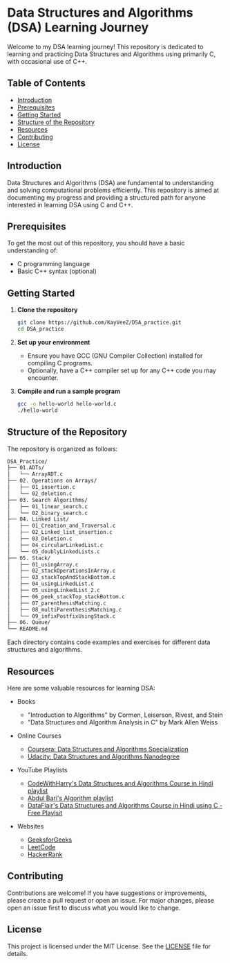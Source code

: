 # Data Structures and Algorithms (DSA) Learning Journey

Welcome to my DSA learning journey! This repository is dedicated to learning and practicing Data Structures and Algorithms using primarily C, with occasional use of C++.

## Table of Contents

- [Introduction](#introduction)
- [Prerequisites](#prerequisites)
- [Getting Started](#getting-started)
- [Structure of the Repository](#structure-of-the-repository)
- [Resources](#resources)
- [Contributing](#contributing)
- [License](#license)

## Introduction

Data Structures and Algorithms (DSA) are fundamental to understanding and solving computational problems efficiently. This repository is aimed at documenting my progress and providing a structured path for anyone interested in learning DSA using C and C++.

## Prerequisites

To get the most out of this repository, you should have a basic understanding of:
- C programming language
- Basic C++ syntax (optional)

## Getting Started

1. **Clone the repository**
   ```sh
   git clone https://github.com/KayVeeZ/DSA_practice.git
   cd DSA_practice
   ```
2. **Set up your environment**

    - Ensure you have GCC (GNU Compiler Collection) installed for compiling C programs.
    - Optionally, have a C++ compiler set up for any C++ code you may encounter.

3. **Compile and run a sample program**

   ```sh
   gcc -o hello-world hello-world.c
   ./hello-world
   ```

## Structure of the Repository
The repository is organized as follows:

```sh
DSA_Practice/
├── 01.ADTs/
│   └── ArrayADT.c  
├── 02. Operations on Arrays/
│   ├── 01_insertion.c
│   └── 02_deletion.c
├── 03. Search Algorithms/
│   ├── 01_linear_search.c
│   └── 02_binary_search.c
├── 04. Linked List/
│   ├── 01_Creation_and_Traversal.c
│   ├── 02_Linked_list_insertion.c
│   ├── 03_Deletion.c
│   ├── 04_circularLinkedList.c
│   └── 05_doublyLinkedLists.c
├── 05. Stack/
│   ├── 01_usingArray.c
│   ├── 02_stackOperationsInArray.c
│   ├── 03_stackTopAndStackBottom.c
│   ├── 04_usingLinkedList.c
│   ├── 05_usingLinkedList_2.c
│   ├── 06_peek_stackTop_stackBottom.c
│   ├── 07_parenthesisMatching.c
│   ├── 08_multiParenthesisMatching.c
│   └── 09_infixPostfixUsingStack.c
├── 06. Queue/
└── README.md
```

Each directory contains code examples and exercises for different data structures and algorithms.

## Resources

Here are some valuable resources for learning DSA:
- Books
   - "Introduction to Algorithms" by Cormen, Leiserson, Rivest, and Stein
   - "Data Structures and Algorithm Analysis in C" by Mark Allen Weiss

- Online Courses
   - [Coursera: Data Structures and Algorithms Specialization](https://www.coursera.org/specializations/data-structures-algorithms)
   - [Udacity: Data Structures and Algorithms Nanodegree](https://www.udacity.com/course/data-structures-and-algorithms-nanodegree--nd256)

- YouTube Playlists
   - [CodeWithHarry's Data Structures and Algorithms Course in Hindi playlist](https://www.youtube.com/playlist?list=PLu0W_9lII9ahIappRPN0MCAgtOu3lQjQi)
   - [Abdul Bari's Algorithm playlist](https://www.youtube.com/playlist?list=PLDN4rrl48XKpZkf03iYFl-O29szjTrs_O)
   - [DataFlair's Data Structures and Algorithms Course in Hindi using C - Free Playlsit](https://www.youtube.com/playlist?list=PLf0LpPWikpPfA_vez2NndnYuQy6WkpTzc)

- Websites
   - [GeeksforGeeks](https://www.geeksforgeeks.org/)
   - [LeetCode](https://leetcode.com/)
   - [HackerRank](https://www.hackerrank.com/)

## Contributing

Contributions are welcome! If you have suggestions or improvements, please create a pull request or open an issue. For major changes, please open an issue first to discuss what you would like to change.

## License

This project is licensed under the MIT License. See the [LICENSE](LICENSE) file for details.
